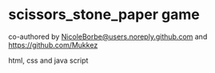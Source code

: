 # scissors_stone_paper game 
co-authored by NicoleBorbe@users.noreply.github.com and https://github.com/Mukkez

html, css and java script
